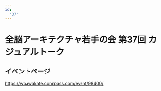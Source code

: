 ```yaml
---
id:
  '37'
---
```


# 全脳アーキテクチャ若手の会 第37回 カジュアルトーク

## イベントページ
https://wbawakate.connpass.com/event/98400/

